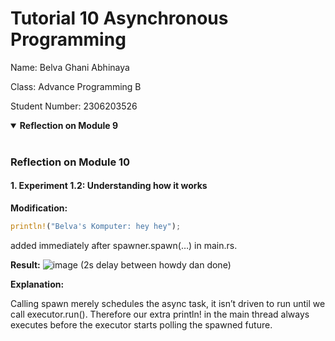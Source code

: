 # Tutorial 10 Asynchronous Programming

Name: Belva Ghani Abhinaya

Class: Advance Programming B

Student Number: 2306203526

<details open>
<summary><b>Reflection on Module 9</b></summary>
<br>

### Reflection on Module 10

#### 1. Experiment 1.2: Understanding how it works
**Modification:**  

```rust
println!("Belva's Komputer: hey hey");
```
added immediately after spawner.spawn(…) in main.rs.

**Result:**
![image](https://github.com/user-attachments/assets/72e57884-d96d-460b-9315-6e021cf7b854)
(2s delay between howdy dan done)

**Explanation:**

Calling spawn merely schedules the async task, it isn’t driven to run until we call executor.run(). Therefore our extra println! in the main thread always executes before the executor starts polling the spawned future.

</details>